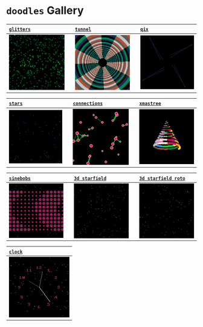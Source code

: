 # `doodles` Gallery

| [`glitters`](glitters/scene.go)     |   | [`tunnel`](tunnel/scene.go)    |   | [`qix`](qix/scene.go)    | 
|:------------------------------------|:-:|:-------------------------------|:-:|:-------------------------|
| ![glitters](_doodles/glitters.gif)  |   | ![tunnel](_doodles/tunnel.gif) |   | ![qix](_doodles/qix.gif) |

| [`stars`](stars/scene.go)     |   | [`connections`](connections/scene.go)    |   | [`xmastree`](xmastree/scene.go)    | 
|:------------------------------|:-:|:-----------------------------------------|:-:|:-------------------------|
| ![stars](_doodles/stars.gif)  |   | ![connections](_doodles/connections.gif) |   | ![xmastree](_doodles/xmastree.gif) |

| [`sinebobs`](sinebobs/scene.go)    |   | [`3d starfield`](starfield/scene.go) |   | [`3d starfield roto`](starfield/scene.go) |
|:-----------------------------------|:-:|:-------------------------------------|:-:|:-------------------------------------|
| ![sinebobs](_doodles/sinebobs.gif) |   | ![starfield](_doodles/starfield.gif) |   | ![starfield roto](_doodles/starfield-roto.gif) |

| [`clock`](clock/scene.go)     | 
|:-----------------------------------|
| ![clock](_doodles/clock.gif) |
